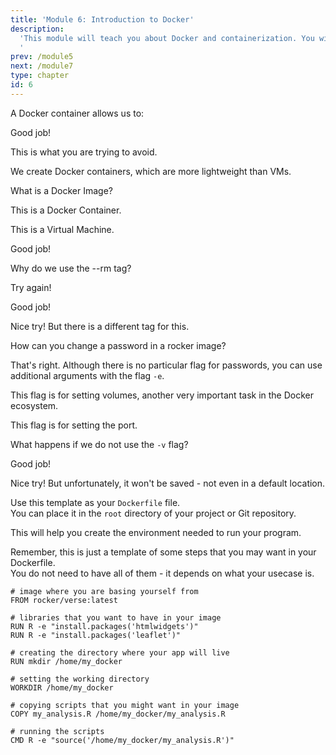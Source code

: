 ```yaml
---
title: 'Module 6: Introduction to Docker'
description:
  'This module will teach you about Docker and containerization. You will be able to launch third party containers and write your own Dockerfile.
  '
prev: /module5
next: /module7
type: chapter
id: 6
---
```


<exercise id="0" title="Learning Outcomes" type="slides">

<slides source="chapter6_00_learning_outcomes">
</slides>

</exercise>

<exercise id="1" title="Introduction to Docker" type="slides">

<slides source="chapter6_01_introduction_to_docker">
</slides>

</exercise>

<exercise id="2" title="Trivia Time!">

A Docker container allows us to:

<choice id="1">
<opt text="Run the exact same code and get the same results making our analysis reproducible."  correct="true">

Good job!

</opt>

<opt text="Run the exact same code and same data with the possibility of getting different results, which would allow us to catch bugs.">

This is what you are trying to avoid.

</opt>

<opt text="Ship a whole Virtual Machine">

We create Docker containers, which are more lightweight than VMs.

</opt>
</choice>

What is a Docker Image?

<choice id="2">
<opt text= "What we ultimately build: the application that is completely interactable by users and administrators." >
 
This is a Docker Container.

</opt>

<opt text="A whole CPU, storage, memory, and access to the internet." >

This is a Virtual Machine.

</opt>

<opt text = "Source code for binaries, libraries, tools, dependencies that are required to function as an application." correct="true">

Good job!

</opt>

</choice>

</exercise>

<exercise id="3" title="Lauching a Docker Container" type="slides">

<slides source="chapter6_02_launching_a_docker">
</slides>

</exercise>

<exercise id="4" title="Trivia Time!">

Why do we use the --rm tag?

<choice id="1">
<opt text="If we do not use it, the Docker container cannot be loaded.">

Try again!

</opt>

<opt text="Docker containers can be very heavy. This allows us to remove a container once we have finished using it." correct="true">

Good job!

</opt>

<opt text="It allows us to use volumes so that we can retrieve our data analysis in our local machine.">

Nice try! But there is a different tag for this.

</opt>
</choice>

How can you change a password in a rocker image?

<choice id="2">
<opt text= "Using the -e flag plus the word PASSWORD" correct="true" >
 
That's right. Although there is no particular flag for passwords, you can use additional arguments with the flag `-e`.


</opt>

<opt text="Using the flag -v" >

This flag is for setting volumes, another very important task in the Docker ecosystem.

</opt>

<opt text = "Using the flag -p">

This flag is for setting the port.

</opt>
</choice>

What happens if we do not use the `-v` flag?

<choice id="3">

<opt text="If not set up, your Docker tasks will not be linked to your local machine. This will cause that anything that you do in Docker will be lost as soon as you close the container. The flag -v stands for volume and links to a local directory in your machine." correct="true">

Good job!

</opt>

<opt text="If not set up, your Docker tasks will still be linked to your local machine. However anything that you do in Docker will be saved in a default place in your local machine.">

Nice try! But unfortunately, it won't be saved - not even in a default location.

</opt>
</choice>


</exercise>

<exercise id="5" title="The Docker Hub" type="slides">

<slides source="chapter6_03_pushing_pulling_dockerhub">

</slides>

</exercise>

<exercise id="6" title="Dockerfiles" type="slides">

<slides source="chapter6_04_Dockerfiles">

</slides>

</exercise>

<exercise id="7" title="Template of a Dockerfile">

Use this template as your `Dockerfile` file.  
You can place it in the `root` directory of your project or Git repository.

This will help you create the environment needed to run your program. 

Remember, this is just a template of some steps that you may want in your Dockerfile.  
You do not need to have all of them - it depends on what your usecase is.

```
# image where you are basing yourself from
FROM rocker/verse:latest  

# libraries that you want to have in your image
RUN R -e "install.packages('htmlwidgets')"   
RUN R -e "install.packages('leaflet')"

# creating the directory where your app will live
RUN mkdir /home/my_docker  

# setting the working directory 
WORKDIR /home/my_docker    

# copying scripts that you might want in your image
COPY my_analysis.R /home/my_docker/my_analysis.R     

# running the scripts
CMD R -e "source('/home/my_docker/my_analysis.R')"  
```
</exercise>

<exercise id="8" title="Summary and Conclusions" type="slides">

<slides source="chapter6_05_summary_and_conclusions">
</slides>

</exercise>